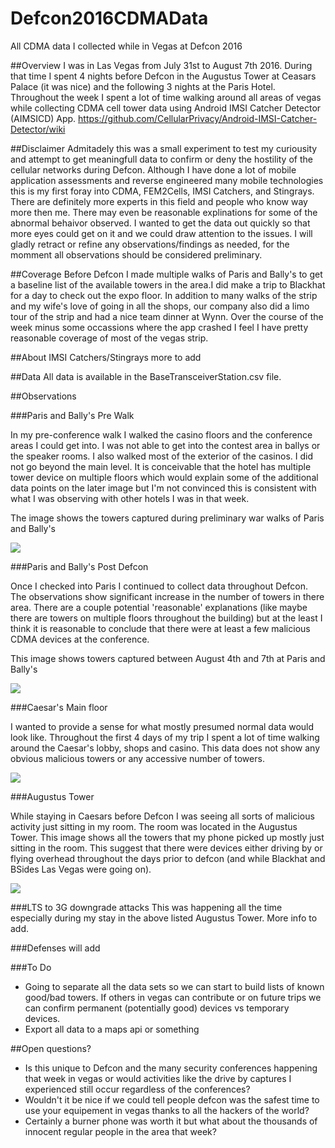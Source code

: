 # Defcon2016CDMAData
All CDMA data I collected while in Vegas at Defcon 2016

##Overview
I was in Las Vegas from July 31st to August 7th 2016. During that time I spent 4 nights before Defcon in the Augustus Tower at Ceasars Palace (it was nice) and the following 3 nights at the Paris Hotel. Throughout the week I spent a lot of time walking around all areas of vegas while collecting CDMA cell tower data using Android IMSI Catcher Detector (AIMSICD) App. https://github.com/CellularPrivacy/Android-IMSI-Catcher-Detector/wiki   

##Disclaimer
Admitadely this was a small experiment to test my curiousity and attempt to get meaningfull data to confirm or deny the hostility of the cellular networks during Defcon. Although I have done a lot of mobile application assessments and reverse engineered many mobile technologies this is my first foray into CDMA, FEM2Cells, IMSI Catchers, and Stingrays. There are definitely more experts in this field and people who know way more then me. There may even be reasonable explinations for some of the abnormal behaivor observed. I wanted to get the data out quickly so that more eyes could get on it and we could draw attention to the issues. I will gladly retract or refine any observations/findings as needed, for the momment all observations should be considered preliminary.

##Coverage
Before Defcon I made multiple walks of Paris and Bally's to get a baseline list of the available towers in the area.I did make a trip to Blackhat for a day to check out the expo floor. In addition to many walks of the strip and my wife's love of going in all the shops, our company also did a limo tour of the strip and had a nice team dinner at Wynn. Over the course of the week minus some occassions where the app crashed I feel I have pretty reasonable coverage of most of the vegas strip.

##About IMSI Catchers/Stingrays
more to add

##Data
All data is available in the BaseTransceiverStation.csv file.

##Observations

###Paris and Bally's Pre Walk

In my pre-conference walk I walked the casino floors and the conference areas I could get into. I was not able to get into the contest area in ballys or the speaker rooms. I also walked most of the exterior of the casinos. I did not go beyond the main level. It is conceivable that the hotel has multiple tower device on multiple floors which would explain some of the additional data points on the later image but I'm not convinced this is consistent with what I was observing with other hotels I was in that week.

The image shows the towers captured during preliminary war walks of Paris and Bally's

![](https://github.com/MrVaughan/Defcon2016CDMAData/blob/master/images/Screenshot_2016-08-03-23-36-37_Pre_Defcon_Paris_Ballys.png?raw=true)

###Paris and Bally's Post Defcon

Once I checked into Paris I continued to collect data throughout Defcon. The observations show significant increase in the number of towers in there area. There are a couple potential 'reasonable' explanations (like maybe there are towers on multiple floors throughout the building) but at the least I think it is reasonable to conclude that there were at least a few malicious CDMA devices at the conference.

This image shows towers captured between August 4th and 7th at Paris and Bally's

![](https://github.com/MrVaughan/Defcon2016CDMAData/blob/master/images/Screenshot_2016-08-07-14-18-58_Post%20Defcon.png?raw=true)


###Caesar's Main floor

I wanted to provide a sense for what mostly presumed normal data would look like. Throughout the first 4 days of my trip I spent a lot of time walking around the Caesar's lobby, shops and casino. This data does not show any obvious malicious towers or any accessive number of towers.

![](https://github.com/MrVaughan/Defcon2016CDMAData/blob/master/images/Screenshot_2016-08-09-11-40-45_Normal%20Area.png?raw=true)

###Augustus Tower

While staying in Caesars before Defcon I was seeing all sorts of malicious activity just sitting in my room. The room was located in the Augustus Tower. This image shows all the towers that my phone picked up mostly just sitting in the room. This suggest that there were devices either driving by or flying overhead throughout the days prior to defcon (and while Blackhat and BSides Las Vegas were going on).

![](https://github.com/MrVaughan/Defcon2016CDMAData/blob/master/images/Screenshot_2016-08-09-11-28-38_Augustus%20Tower.png?raw=true)

###LTS to 3G downgrade attacks
This was happening all the time especially during my stay in the above listed Augustus Tower. More info to add.

###Defenses
will add

###To Do
* Going to separate all the data sets so we can start to build lists of known good/bad towers. If others in vegas can contribute or on future trips we can confirm permanent (potentially good) devices vs temporary devices.
* Export all data to a maps api or something

##Open questions?
* Is this unique to Defcon and the many security conferences happening that week in vegas or would activities like the drive by captures I experienced still occur regardless of the conferences?
* Wouldn't it be nice if we could tell people defcon was the safest time to use your equipement in vegas thanks to all the hackers of the world?
* Certainly a burner phone was worth it but what about the thousands of innocent regular people in the area that week?

